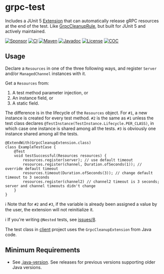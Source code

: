 # grpc-test

Includes a JUnit 5 [Extension](https://junit.org/junit5/docs/current/api/org.junit.jupiter.api/org/junit/jupiter/api/extension/Extension.html)
that can automatically release gRPC resources at the end of the test.
Like [GrpcCleanupRule](https://grpc.github.io/grpc-java/javadoc/io/grpc/testing/GrpcCleanupRule.html), but built for
JUnit 5 and actively maintained.

[![Sponsor](https://img.shields.io/static/v1?style=for-the-badge&label=Sponsor&message=%E2%9D%A4&logo=GitHub&color=%23fe8e86)](https://github.com/sponsors/asarkar)
[![CI](<https://img.shields.io/github/actions/workflow/status/asarkar/grpc-test/ci.yml?branch=main&logo=GitHub&style=for-the-badge>)](https://github.com/asarkar/grpc-test/actions?query=workflow%3A%22CI+Pipeline%22)
[![Maven](https://img.shields.io/maven-central/v/com.asarkar.grpc/grpc-test?style=for-the-badge&logo=apache-maven)](https://central.sonatype.com/artifact/com.asarkar.grpc/grpc-test?smo=true)
[![Javadoc](https://javadoc.io/badge2/com.asarkar.grpc/grpc-test/javadoc.svg?style=for-the-badge)](https://javadoc.io/doc/com.asarkar.grpc/grpc-test)
[![License](https://img.shields.io/github/license/asarkar/grpc-test?style=for-the-badge&logo=apache&color=blue)](https://www.apache.org/licenses/LICENSE-2.0)
[![COC](https://img.shields.io/static/v1?style=for-the-badge&label=COC&message=Code+Of+Conduct&color=brightgreen)](https://github.com/asarkar/.github/blob/main/CODE_OF_CONDUCT.md)

## Usage

Declare a `Resources` in one of the three following ways, and register `Server` and/or `ManagedChannel` instances with
it.

Get a `Resources` from:

1. A test method parameter injection, or
2. An instance field, or
3. A static field.

The difference is in the lifecycle of the `Resources` object. For `#1`, a new instance is created for every test method.
`#2` is the same as `#1` unless the test class declares `@TestInstance(TestInstance.Lifecycle.PER_CLASS)`, in which case
one instance is shared among all the tests. `#3` is obviously one instance shared among all the tests.

```
@ExtendWith(GrpcCleanupExtension.class)
class ExampleTestCase {
    @Test
    void testSuccessful(Resources resources) {
        resources.register(server); // use default timeout
        resources.register(channel, Duration.ofSeconds(1)); // override default timeout
        resources.timeout(Duration.ofSeconds(3)); // change default timeout to 3 seconds
        resources.register(channel2) // channel2 timeout is 3 seconds; server and channel timeouts didn't change
    }
}

```

:information_source: Note that for `#2` and `#3`, if the variable is already been assigned a value by the user, the
extension will not reinitialize it.

:information_source: If you're writing `@Nested` tests, see [issues/8](https://github.com/asarkar/grpc-test/issues/8).

The test class in [client](client/src/test) project uses the `GrpcCleanupExtension` from Java code.

## Minimum Requirements
- See [.java-version](.java-version). See releases for previous versions supporting older Java versions.
